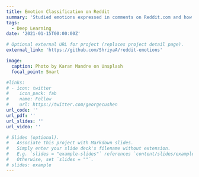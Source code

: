 ```yaml
---
title: Emotion Classification on Reddit
summary: 'Studied emotions expressed in comments on Reddit.com and how they vary within different subreddits. Also looked at correlation of post emotion with upvotes received. Trained BERT-based classifier on Google's GoEmotions dataset.'
tags:
  - Deep Learning
date: '2021-01-15T00:00:00Z'

# Optional external URL for project (replaces project detail page).
external_link: 'https://github.com/ShriyaA/reddit-emotions'

image:
  caption: Photo by Karan Mandre on Unsplash
  focal_point: Smart

#links:
# - icon: twitter
#    icon_pack: fab
#    name: Follow
#    url: https://twitter.com/georgecushen
url_code: ''
url_pdf: ''
url_slides: ''
url_video: ''

# Slides (optional).
#   Associate this project with Markdown slides.
#   Simply enter your slide deck's filename without extension.
#   E.g. `slides = "example-slides"` references `content/slides/example-slides.md`.
#   Otherwise, set `slides = ""`.
# slides: example
---
```

